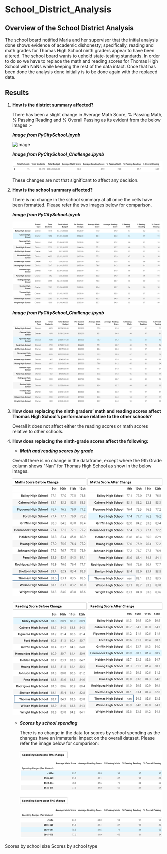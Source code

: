 # School_District_Analysis

## Overview of the School District Analysis
The school board notified Maria and her supervisor that the initial analysis done shows evidence of academic dishonesty; specifically, reading and math grades for Thomas High School ninth graders appear to have been altered. The school board wants to uphold state-testing standards. In order to do so we have to replace the math and reading scores for Thomas High School with NaNs while keeping the rest of the data intact. Once that has been done the analysis done initially is to be done again with the replaced data.

## Results

1. **How is the district summary affected?**

   There has been a slight change in Average Math Score, % Passing Math, % Passing Reading and % Overall Passing as its evident from the below images :-
   
   ***Image from PyCitySchool.ipynb***
   
   ![image](https://user-images.githubusercontent.com/80116407/118366194-b5bc2080-b56d-11eb-951a-3120a7bee23b.png)

   ***Image from PyCitySchool_Challenge.ipynb***
   
   ![District_Summary_post_THS_slicendice](https://github.com/yashodhan1202/School_District_Analysis/blob/main/District_Summary_post_THS_slicendice.png)
   
   These changes are not that significant to affect any decision.

2. **How is the school summary affected?**

   There is no change in the school summary at all once the cells have been formatted. Please refer the two images below for comparison.
   
   ***Image from PyCitySchool.ipynb***
   
   ![image](https://github.com/yashodhan1202/School_District_Analysis/blob/main/School_Summary_PreTHS.png)
   
   ***Image from PyCitySchool_Challenge.ipynb***
   
   ![image](https://github.com/yashodhan1202/School_District_Analysis/blob/main/School_Summary_PostTHS.png)
   
3. **How does replacing the ninth graders’ math and reading scores affect Thomas High School’s performance relative to the other schools?**

   Overall it does not affect either the reading scores or math scores relative to other schools.
   
4. **How does replacing the ninth-grade scores affect the following:**
     
     - ***Math and reading scores by grade***
         
      Overall there is no change in the dataframe, except where the 9th Grade column shows "Nan" for Thomas High School as show in the below images.
     
     ![image](https://github.com/yashodhan1202/School_District_Analysis/blob/main/Maths_Score%20Comparison.png)
     
     ![Image](https://github.com/yashodhan1202/School_District_Analysis/blob/main/Reading_Score%20Comparison.png)
     
     
     - ***Scores by school spending***
       
       There is no change in the data for scores by school spending as the changes have an immaterial impact on the overall dataset. Please refer the image below for comparison:
       
       ![Image](https://github.com/yashodhan1202/School_District_Analysis/blob/main/Score_by_spending_Comparison.png)
             
Scores by school size
Scores by school type
   
   
